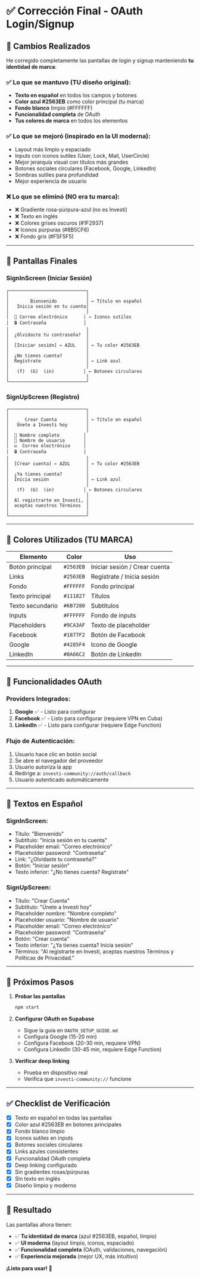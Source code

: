 # ✅ Corrección Final - OAuth Login/Signup

## 🎯 Cambios Realizados

He corregido completamente las pantallas de login y signup manteniendo **tu identidad de marca**:

### ✅ Lo que se mantuvo (TU diseño original):
- **Texto en español** en todos los campos y botones
- **Color azul #2563EB** como color principal (tu marca)
- **Fondo blanco** limpio (#FFFFFF)
- **Funcionalidad completa** de OAuth
- **Tus colores de marca** en todos los elementos

### ✅ Lo que se mejoró (inspirado en la UI moderna):
- Layout más limpio y espaciado
- Inputs con iconos sutiles (User, Lock, Mail, UserCircle)
- Mejor jerarquía visual con títulos más grandes
- Botones sociales circulares (Facebook, Google, LinkedIn)
- Sombras sutiles para profundidad
- Mejor experiencia de usuario

### ❌ Lo que se eliminó (NO era tu marca):
- ❌ Gradiente rosa-púrpura-azul (no es Investi)
- ❌ Texto en inglés
- ❌ Colores grises oscuros (#1F2937)
- ❌ Iconos púrpuras (#8B5CF6)
- ❌ Fondo gris (#F5F5F5)

---

## 📱 Pantallas Finales

### SignInScreen (Iniciar Sesión)
```
┌─────────────────────────────┐
│                             │
│        Bienvenido           │ ← Título en español
│   Inicia sesión en tu cuenta│
│                             │
│  👤 Correo electrónico      │ ← Iconos sutiles
│  🔒 Contraseña              │
│                             │
│  ¿Olvidaste tu contraseña?  │
│                             │
│  [Iniciar sesión] ← AZUL    │ ← Tu color #2563EB
│                             │
│  ¿No tienes cuenta?         │
│  Regístrate                 │ ← Link azul
│                             │
│   (f)  (G)  (in)           │ ← Botones circulares
│                             │
└─────────────────────────────┘
```

### SignUpScreen (Registro)
```
┌─────────────────────────────┐
│                             │
│      Crear Cuenta           │ ← Título en español
│   Únete a Investi hoy       │
│                             │
│  👤 Nombre completo         │
│  👤 Nombre de usuario       │
│  ✉️  Correo electrónico     │
│  🔒 Contraseña              │
│                             │
│  [Crear cuenta] ← AZUL      │ ← Tu color #2563EB
│                             │
│  ¿Ya tienes cuenta?         │
│  Inicia sesión              │ ← Link azul
│                             │
│   (f)  (G)  (in)           │ ← Botones circulares
│                             │
│  Al registrarte en Investi, │
│  aceptas nuestros Términos  │
│                             │
└─────────────────────────────┘
```

---

## 🎨 Colores Utilizados (TU MARCA)

| Elemento | Color | Uso |
|----------|-------|-----|
| Botón principal | `#2563EB` | Iniciar sesión / Crear cuenta |
| Links | `#2563EB` | Regístrate / Inicia sesión |
| Fondo | `#FFFFFF` | Fondo principal |
| Texto principal | `#111827` | Títulos |
| Texto secundario | `#6B7280` | Subtítulos |
| Inputs | `#FFFFFF` | Fondo de inputs |
| Placeholders | `#9CA3AF` | Texto de placeholder |
| Facebook | `#1877F2` | Botón de Facebook |
| Google | `#4285F4` | Icono de Google |
| LinkedIn | `#0A66C2` | Botón de LinkedIn |

---

## 🔧 Funcionalidades OAuth

### Providers Integrados:
1. **Google** ✅ - Listo para configurar
2. **Facebook** ✅ - Listo para configurar (requiere VPN en Cuba)
3. **LinkedIn** ✅ - Listo para configurar (requiere Edge Function)

### Flujo de Autenticación:
1. Usuario hace clic en botón social
2. Se abre el navegador del proveedor
3. Usuario autoriza la app
4. Redirige a: `investi-community://auth/callback`
5. Usuario autenticado automáticamente

---

## 📝 Textos en Español

### SignInScreen:
- Título: "Bienvenido"
- Subtítulo: "Inicia sesión en tu cuenta"
- Placeholder email: "Correo electrónico"
- Placeholder password: "Contraseña"
- Link: "¿Olvidaste tu contraseña?"
- Botón: "Iniciar sesión"
- Texto inferior: "¿No tienes cuenta? Regístrate"

### SignUpScreen:
- Título: "Crear Cuenta"
- Subtítulo: "Únete a Investi hoy"
- Placeholder nombre: "Nombre completo"
- Placeholder usuario: "Nombre de usuario"
- Placeholder email: "Correo electrónico"
- Placeholder password: "Contraseña"
- Botón: "Crear cuenta"
- Texto inferior: "¿Ya tienes cuenta? Inicia sesión"
- Términos: "Al registrarte en Investi, aceptas nuestros Términos y Políticas de Privacidad."

---

## 🚀 Próximos Pasos

1. **Probar las pantallas**
   ```bash
   npm start
   ```

2. **Configurar OAuth en Supabase**
   - Sigue la guía en `OAUTH_SETUP_GUIDE.md`
   - Configura Google (15-20 min)
   - Configura Facebook (20-30 min, requiere VPN)
   - Configura LinkedIn (30-45 min, requiere Edge Function)

3. **Verificar deep linking**
   - Prueba en dispositivo real
   - Verifica que `investi-community://` funcione

---

## ✅ Checklist de Verificación

- [x] Texto en español en todas las pantallas
- [x] Color azul #2563EB en botones principales
- [x] Fondo blanco limpio
- [x] Iconos sutiles en inputs
- [x] Botones sociales circulares
- [x] Links azules consistentes
- [x] Funcionalidad OAuth completa
- [x] Deep linking configurado
- [x] Sin gradientes rosas/púrpuras
- [x] Sin texto en inglés
- [x] Diseño limpio y moderno

---

## 🎉 Resultado

Las pantallas ahora tienen:
- ✅ **Tu identidad de marca** (azul #2563EB, español, limpio)
- ✅ **UI moderna** (layout limpio, iconos, espaciado)
- ✅ **Funcionalidad completa** (OAuth, validaciones, navegación)
- ✅ **Experiencia mejorada** (mejor UX, más intuitivo)

**¡Listo para usar!** 🚀
